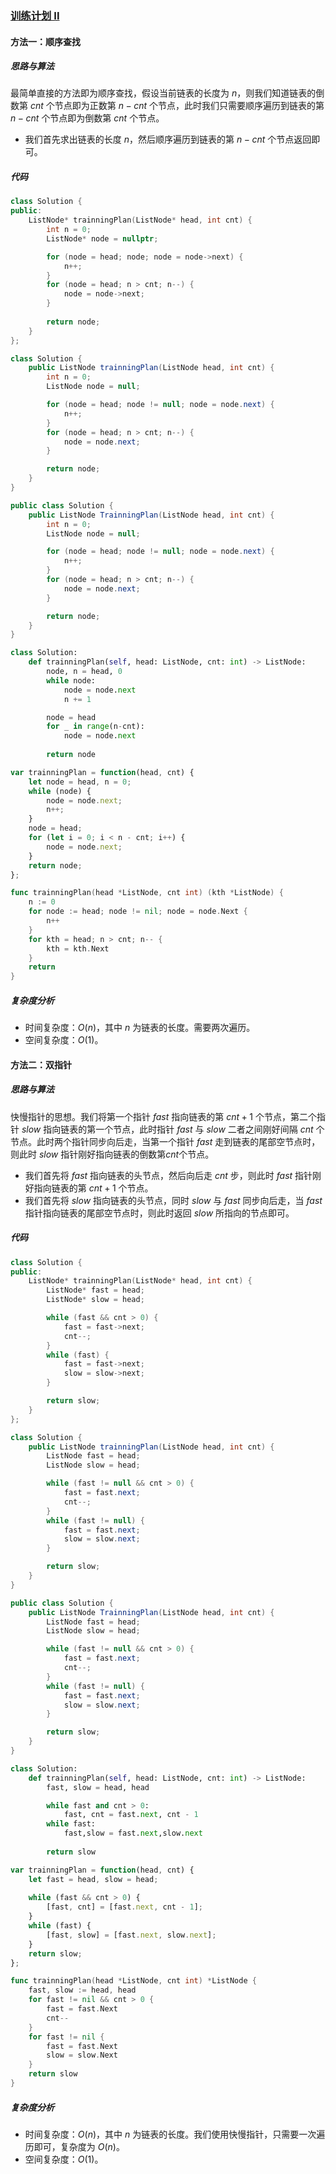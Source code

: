 ### [训练计划 II](https://leetcode.cn/problems/lian-biao-zhong-dao-shu-di-kge-jie-dian-lcof/solutions/972458/lian-biao-zhong-dao-shu-di-kge-jie-dian-1pz9l/)

#### 方法一：顺序查找

##### 思路与算法

最简单直接的方法即为顺序查找，假设当前链表的长度为 $n$，则我们知道链表的倒数第 $cnt$ 个节点即为正数第 $n - cnt$ 个节点，此时我们只需要顺序遍历到链表的第 $n - cnt$ 个节点即为倒数第 $cnt$ 个节点。

- 我们首先求出链表的长度 $n$，然后顺序遍历到链表的第 $n - cnt$ 个节点返回即可。

##### 代码

```c++
class Solution {
public:
    ListNode* trainningPlan(ListNode* head, int cnt) {
        int n = 0;
        ListNode* node = nullptr;

        for (node = head; node; node = node->next) {
            n++;
        }
        for (node = head; n > cnt; n--) {
            node = node->next;
        }
      
        return node;
    }
};
```

```java
class Solution {
    public ListNode trainningPlan(ListNode head, int cnt) {
        int n = 0;
        ListNode node = null;

        for (node = head; node != null; node = node.next) {
            n++;
        }
        for (node = head; n > cnt; n--) {
            node = node.next;
        }

        return node;
    }
}
```

```csharp
public class Solution {
    public ListNode TrainningPlan(ListNode head, int cnt) {
        int n = 0;
        ListNode node = null;

        for (node = head; node != null; node = node.next) {
            n++;
        }
        for (node = head; n > cnt; n--) {
            node = node.next;
        }

        return node;
    }
}
```

```python
class Solution:
    def trainningPlan(self, head: ListNode, cnt: int) -> ListNode:
        node, n = head, 0  
        while node:
            node = node.next
            n += 1

        node = head
        for _ in range(n-cnt):
            node = node.next
        
        return node  
```

```javascript
var trainningPlan = function(head, cnt) {
    let node = head, n = 0;
    while (node) {
        node = node.next;
        n++;
    }
    node = head;
    for (let i = 0; i < n - cnt; i++) {
        node = node.next;
    }
    return node; 
};
```

```go
func trainningPlan(head *ListNode, cnt int) (kth *ListNode) {
    n := 0
    for node := head; node != nil; node = node.Next {
        n++
    }
    for kth = head; n > cnt; n-- {
        kth = kth.Next
    }
    return
}
```

##### 复杂度分析

- 时间复杂度：$O(n)$，其中 $n$ 为链表的长度。需要两次遍历。
- 空间复杂度：$O(1)$。

#### 方法二：双指针

##### 思路与算法

快慢指针的思想。我们将第一个指针 $\textit{fast}$ 指向链表的第 $cnt + 1$ 个节点，第二个指针 $\textit{slow}$ 指向链表的第一个节点，此时指针 $\textit{fast}$ 与 $\textit{slow}$ 二者之间刚好间隔 $cnt$ 个节点。此时两个指针同步向后走，当第一个指针 $\textit{fast}$ 走到链表的尾部空节点时，则此时 $\textit{slow}$ 指针刚好指向链表的倒数第$cnt$个节点。

- 我们首先将 $\textit{fast}$ 指向链表的头节点，然后向后走 $cnt$ 步，则此时 $\textit{fast}$ 指针刚好指向链表的第 $cnt + 1$ 个节点。
- 我们首先将 $\textit{slow}$ 指向链表的头节点，同时 $\textit{slow}$ 与 $\textit{fast}$ 同步向后走，当 $\textit{fast}$ 指针指向链表的尾部空节点时，则此时返回 $\textit{slow}$ 所指向的节点即可。

##### 代码

```c++
class Solution {
public:
    ListNode* trainningPlan(ListNode* head, int cnt) {
        ListNode* fast = head;
        ListNode* slow = head;

        while (fast && cnt > 0) {
            fast = fast->next;
            cnt--;
        }
        while (fast) {
            fast = fast->next;
            slow = slow->next;
        }

        return slow;
    }
};
```

```java
class Solution {
    public ListNode trainningPlan(ListNode head, int cnt) {
        ListNode fast = head;
        ListNode slow = head;

        while (fast != null && cnt > 0) {
            fast = fast.next;
            cnt--;
        }
        while (fast != null) {
            fast = fast.next;
            slow = slow.next;
        }

        return slow;
    }
}
```

```csharp
public class Solution {
    public ListNode TrainningPlan(ListNode head, int cnt) {
        ListNode fast = head;
        ListNode slow = head;

        while (fast != null && cnt > 0) {
            fast = fast.next;
            cnt--;
        }
        while (fast != null) {
            fast = fast.next;
            slow = slow.next;
        }

        return slow;
    }
}
```

```python
class Solution:
    def trainningPlan(self, head: ListNode, cnt: int) -> ListNode:
        fast, slow = head, head

        while fast and cnt > 0:
            fast, cnt = fast.next, cnt - 1
        while fast:
            fast,slow = fast.next,slow.next
        
        return slow
```

```javascript
var trainningPlan = function(head, cnt) {
    let fast = head, slow = head;
    
    while (fast && cnt > 0) {
        [fast, cnt] = [fast.next, cnt - 1];
    }
    while (fast) {
        [fast, slow] = [fast.next, slow.next];
    }
    return slow;
};
```

```go
func trainningPlan(head *ListNode, cnt int) *ListNode {
    fast, slow := head, head
    for fast != nil && cnt > 0 {
        fast = fast.Next
        cnt--
    }
    for fast != nil {
        fast = fast.Next
        slow = slow.Next
    }
    return slow
}
```

##### 复杂度分析

- 时间复杂度：$O(n)$，其中 $n$ 为链表的长度。我们使用快慢指针，只需要一次遍历即可，复杂度为 $O(n)$。
- 空间复杂度：$O(1)$。
